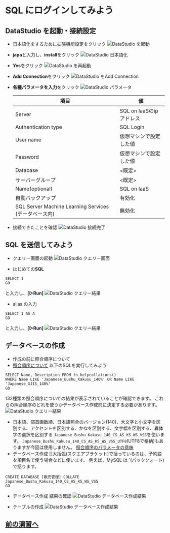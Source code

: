 # SQL にログインしてみよう

## DataStudio を起動・接続設定

- 日本語化をするために拡張機能設定をクリック
![DataStudio を起動](images/datastudio-start-view.png "DataStudio を起動")

-  **japa**と入力し、**install**をクリック
![DataStudio 日本語化](images/datastudio-start-extend-japanese.png "DataStudio 日本語化")

-  **Yes**をクリック
![DataStudio を再起動](images/datastudio-start-extend-japanese-restart.png "DataStudio を再起動")

-  **Add Connection**をクリック
![DataStudio をAdd Connection](images/datastudio-connection-start.png "DataStudio をAdd Connection")

-  **各種パラメータを入力**をクリック
![DataStudio パラメータ](images/datastudio-connection-param-input.png "DataStudio パラメータ")

    | 項目 | 値 |
    | ---- | ---- |
    | Server  |  SQL on IaaSのipアドレス  |
    | Authentication type |  SQL Login  |
    | User name | 仮想マシンで設定した値 |
    | Password |  仮想マシンで設定した値 |
    | Database | <既定>  |
    | サーバーグループ  |  <既定>   |
    | Name(optional) |  SQL on IaaS  |
    | 自動バックアップ| 有効化 |
    | SQL Server Machine Learning Services (データベース内)|無効化|


- 接続できたことを確認
![DataStudio 接続完了](images/datastudio-connection-complete.png "DataStudio 接続完了")

## SQL を送信してみよう
- クエリー画面の起動
![DataStudio クエリー画面](images/datastudio-new-query.png "DataStudio クエリー画面")

- はじめての**SQL**

```
SELECT 1
GO
```
と入力し、**[▷Run]**
![DataStudio クエリー結果](images/datastudio-new-query-result.png "DataStudio クエリー結果")

- alias の入力
```
SELECT 1 AS A
GO
```
と入力し、**[▷Run]**
![DataStudio クエリー結果](images/datastudio-new-query-result-a.png "DataStudio クエリー結果")


## データベースの作成

- 作成の前に照合順序について
- [照合順序について][2]
以下のSQLを実行してみよう
```
SELECT Name, Description FROM fn_helpcollations()  
WHERE Name LIKE 'Japanese_Bushu_Kakusu_140%' OR Name LIKE 'Japanese_XJIS_140%'
GO
```
132種類の照合順序についての結果が表示されていることが確認できます。
これらの照合順序のどれを使うかデータベース作成前に決定する必要があります。
![DataStudio クエリー結果](images/datastudio-collate-result.png "DataStudio クエリー結果")

- 日本語、部首画数順、日本語照合のバージョン(140)、大文字と小文字を区別する、アクセントを区別する、かなを区別する、文字幅を区別する、異体字の選択を区別する
```Japanese_Bushu_Kakusu_140_CS_AS_KS_WS_VSS```を使います。
```Japanese_Bushu_Kakusu_140_CS_AS_KS_WS_VSS_UTF8```(UTF8で格納)もありますが今回は使用しません。
[照合順序のパラメータの意味][3]
- データベース作成
[]大括弧(スクエアブラケット)で括っているのは、予約語を項目名で使う場合などに使います。
例えば、MySQL は `(バッククォート)で括ります。
```
CREATE DATABASE [販売管理] COLLATE Japanese_Bushu_Kakusu_140_CS_AS_KS_WS_VSS
GO
```
- データベース作成 結果の確認
![DataStudio データベース作成結果](images/datastudio-create-database.png "DataStudio データベース作成結果")

- テーブルの作成
![DataStudio データベース作成結果](images/datastudio-table-prev.png "DataStudio データベース作成結果")

## [前の演習へ][1]

[1]:sqlcreate-hands-on.markdown
[2]:https://docs.microsoft.com/ja-jp/sql/relational-databases/collations/collation-and-unicode-support?view=sql-server-ver15
[3]:https://memo.itsysgroup.com/?p=1169